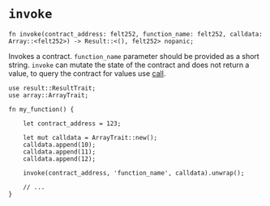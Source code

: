 # `invoke`

```cairo
fn invoke(contract_address: felt252, function_name: felt252, calldata: Array::<felt252>) -> Result::<(), felt252> nopanic;
```

Invokes a contract. `function_name` parameter should be provided as a short string. `invoke` can mutate the state of the contract and does not return a value, to query the contract for values use [call](./call.md). 

```cairo title="Example"
use result::ResultTrait;
use array::ArrayTrait;

fn my_function() {

    let contract_address = 123;

    let mut calldata = ArrayTrait::new();
    calldata.append(10);
    calldata.append(11);
    calldata.append(12);

    invoke(contract_address, 'function_name', calldata).unwrap();

    // ...
}
```